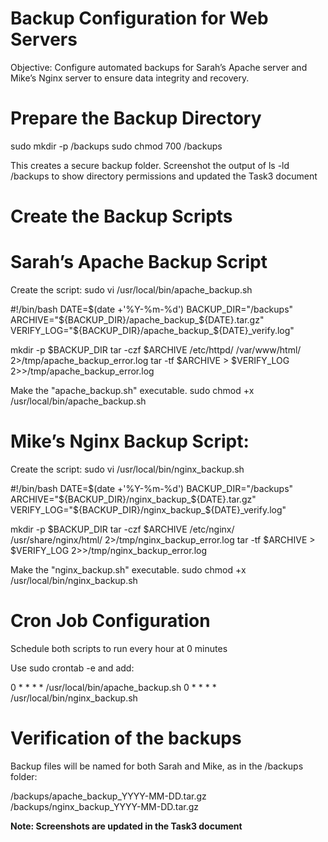# Backup Configuration for Web Servers
  Objective: Configure automated backups for Sarah’s Apache server and Mike’s Nginx server to ensure data integrity and recovery.

# Prepare the Backup Directory

sudo mkdir -p /backups
sudo chmod 700 /backups

This creates a secure backup folder. 
Screenshot the output of ls -ld /backups to show directory permissions and updated the Task3 document

# Create the Backup Scripts

# Sarah’s Apache Backup Script
  Create the script:
  sudo vi /usr/local/bin/apache_backup.sh

  #!/bin/bash
DATE=$(date +'%Y-%m-%d')
BACKUP_DIR="/backups"
ARCHIVE="${BACKUP_DIR}/apache_backup_${DATE}.tar.gz"
VERIFY_LOG="${BACKUP_DIR}/apache_backup_${DATE}_verify.log"

mkdir -p $BACKUP_DIR
tar -czf $ARCHIVE /etc/httpd/ /var/www/html/ 2>/tmp/apache_backup_error.log
tar -tf $ARCHIVE > $VERIFY_LOG 2>>/tmp/apache_backup_error.log

Make the "apache_backup.sh" executable.
sudo chmod +x /usr/local/bin/apache_backup.sh

# Mike’s Nginx Backup Script: 

Create the script:
sudo vi /usr/local/bin/nginx_backup.sh

#!/bin/bash
DATE=$(date +'%Y-%m-%d')
BACKUP_DIR="/backups"
ARCHIVE="${BACKUP_DIR}/nginx_backup_${DATE}.tar.gz"
VERIFY_LOG="${BACKUP_DIR}/nginx_backup_${DATE}_verify.log"

mkdir -p $BACKUP_DIR
tar -czf $ARCHIVE /etc/nginx/ /usr/share/nginx/html/ 2>/tmp/nginx_backup_error.log
tar -tf $ARCHIVE > $VERIFY_LOG 2>>/tmp/nginx_backup_error.log

Make the "nginx_backup.sh" executable.
sudo chmod +x /usr/local/bin/nginx_backup.sh

# Cron Job Configuration

Schedule both scripts to run every hour at 0 minutes

Use sudo crontab -e and add:

0 * * * * /usr/local/bin/apache_backup.sh
0 * * * * /usr/local/bin/nginx_backup.sh

# Verification of the backups

Backup files will be named for both Sarah and Mike, as in the /backups folder:

/backups/apache_backup_YYYY-MM-DD.tar.gz
/backups/nginx_backup_YYYY-MM-DD.tar.gz

**Note: Screenshots are updated in the Task3 document**

